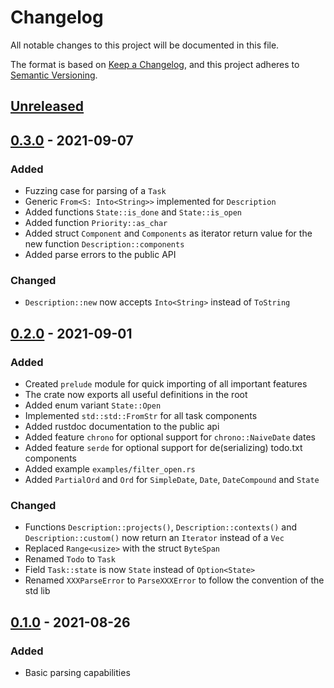 # Changelog

All notable changes to this project will be documented in this file.

The format is based on [Keep a Changelog](https://keepachangelog.com/en/1.0.0/),
and this project adheres to [Semantic Versioning](https://semver.org/spec/v2.0.0.html).

## [Unreleased]

## [0.3.0] - 2021-09-07

### Added

- Fuzzing case for parsing of a `Task`
- Generic `From<S: Into<String>>` implemented for `Description`
- Added functions `State::is_done` and `State::is_open`
- Added function `Priority::as_char`
- Added struct `Component` and `Components` as iterator return value for the new function `Description::components`
- Added parse errors to the public API

### Changed

- `Description::new` now accepts `Into<String>` instead of `ToString`

## [0.2.0] - 2021-09-01

### Added

- Created `prelude` module for quick importing of all important features
- The crate now exports all useful definitions in the root
- Added enum variant `State::Open`
- Implemented `std::std::FromStr` for all task components
- Added rustdoc documentation to the public api
- Added feature `chrono` for optional support for `chrono::NaiveDate` dates
- Added feature `serde` for optional support for de(serializing) todo.txt components
- Added example `examples/filter_open.rs`
- Added `PartialOrd` and `Ord` for `SimpleDate`, `Date`, `DateCompound` and `State`

### Changed

- Functions `Description::projects()`, `Description::contexts()` and `Description::custom()` now return an `Iterator` instead of a `Vec`
- Replaced `Range<usize>` with the struct `ByteSpan`
- Renamed `Todo` to `Task`
- Field `Task::state` is now `State` instead of `Option<State>`
- Renamed `XXXParseError` to `ParseXXXError` to follow the convention of the std lib

## [0.1.0] - 2021-08-26

### Added

- Basic parsing capabilities

[Unreleased]: https://github.com/Shemnei/tdtxt/compare/v0.3.0...HEAD
[0.3.0]: https://github.com/Shemnei/tdtxt/releases/tag/v0.3.0
[0.2.0]: https://github.com/Shemnei/tdtxt/releases/tag/v0.2.0
[0.1.0]: https://github.com/Shemnei/tdtxt/releases/tag/v0.1.0
